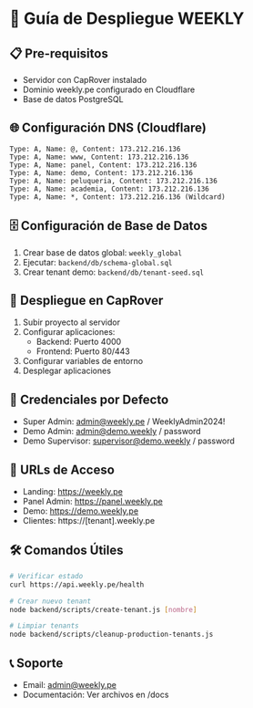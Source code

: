 # 🚀 Guía de Despliegue WEEKLY

## 📋 Pre-requisitos
- Servidor con CapRover instalado
- Dominio weekly.pe configurado en Cloudflare
- Base de datos PostgreSQL

## 🌐 Configuración DNS (Cloudflare)
```
Type: A, Name: @, Content: 173.212.216.136
Type: A, Name: www, Content: 173.212.216.136
Type: A, Name: panel, Content: 173.212.216.136
Type: A, Name: demo, Content: 173.212.216.136
Type: A, Name: peluqueria, Content: 173.212.216.136
Type: A, Name: academia, Content: 173.212.216.136
Type: A, Name: *, Content: 173.212.216.136 (Wildcard)
```

## 🗄️ Configuración de Base de Datos
1. Crear base de datos global: `weekly_global`
2. Ejecutar: `backend/db/schema-global.sql`
3. Crear tenant demo: `backend/db/tenant-seed.sql`

## 🚀 Despliegue en CapRover
1. Subir proyecto al servidor
2. Configurar aplicaciones:
   - Backend: Puerto 4000
   - Frontend: Puerto 80/443
3. Configurar variables de entorno
4. Desplegar aplicaciones

## 🔐 Credenciales por Defecto
- Super Admin: admin@weekly.pe / WeeklyAdmin2024!
- Demo Admin: admin@demo.weekly / password
- Demo Supervisor: supervisor@demo.weekly / password

## 📱 URLs de Acceso
- Landing: https://weekly.pe
- Panel Admin: https://panel.weekly.pe
- Demo: https://demo.weekly.pe
- Clientes: https://[tenant].weekly.pe

## 🛠️ Comandos Útiles
```bash
# Verificar estado
curl https://api.weekly.pe/health

# Crear nuevo tenant
node backend/scripts/create-tenant.js [nombre]

# Limpiar tenants
node backend/scripts/cleanup-production-tenants.js
```

## 📞 Soporte
- Email: admin@weekly.pe
- Documentación: Ver archivos en /docs
